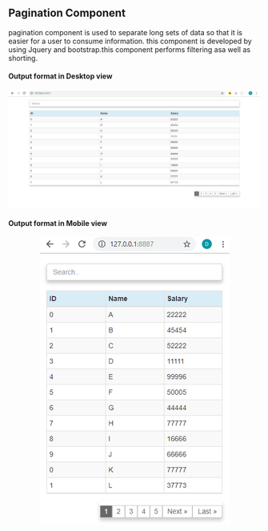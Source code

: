 ## Pagination Component
pagination component is used to separate long sets of data so that it is easier for a user to consume information. this component is developed by using Jquery and bootstrap.this component performs filtering asa well as shorting.
#### Output format in Desktop view
<p align='center'><img src="./desktop-view.PNG" /></p>

#### Output format in Mobile view
<p align='center'><img src="./Mobile view.PNG" /></p>
